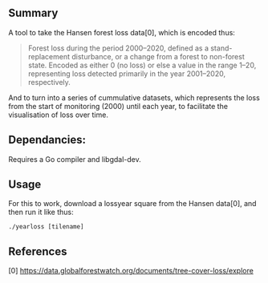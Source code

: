 Summary
----

A tool to take the Hansen forest loss data[0], which is encoded thus:

> Forest loss during the period 2000–2020, defined as a stand-replacement
> disturbance, or a change from a forest to non-forest state. Encoded as
> either 0 (no loss) or else a value in the range 1–20, representing loss
> detected primarily in the year 2001–2020, respectively.

And to turn into a series of cummulative datasets, which represents the loss from the start of monitoring (2000) until each year, to facilitate the visualisation of loss over time.

Dependancies:
----

Requires a Go compiler and libgdal-dev.

Usage
-----

For this to work, download a lossyear square from the Hansen data[0], and then run it like thus:

```
./yearloss [tilename]
```

References
----

[0] https://data.globalforestwatch.org/documents/tree-cover-loss/explore
